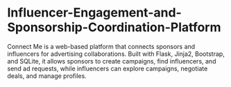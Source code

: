 # Influencer-Engagement-and-Sponsorship-Coordination-Platform
Connect Me is a web-based platform that connects sponsors and influencers for advertising collaborations. Built with Flask, Jinja2, Bootstrap, and SQLite, it allows sponsors to create campaigns, find influencers, and send ad requests, while influencers can explore campaigns, negotiate deals, and manage profiles. 
